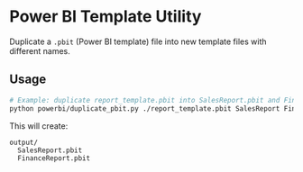 # Power BI Template Utility

Duplicate a `.pbit` (Power BI template) file into new template files with different names.

## Usage

```bash
# Example: duplicate report_template.pbit into SalesReport.pbit and FinanceReport.pbit
python powerbi/duplicate_pbit.py ./report_template.pbit SalesReport FinanceReport -o ./output
```

This will create:

```
output/
  SalesReport.pbit
  FinanceReport.pbit
```
